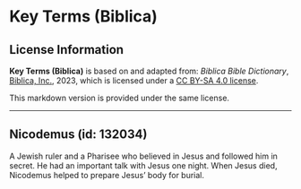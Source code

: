 # Key Terms (Biblica)

## License Information

**Key Terms (Biblica)** is based on and adapted from: _Biblica Bible Dictionary_, [Biblica, Inc.](https://www.biblica.com/), 2023, which is licensed under a [CC BY-SA 4.0 license](https://creativecommons.org/licenses/by-sa/4.0/legalcode.en).

This markdown version is provided under the same license.



--------------------------------

## Nicodemus (id: 132034)

A Jewish ruler and a Pharisee who believed in Jesus and followed him in secret. He had an important talk with Jesus one night. When Jesus died, Nicodemus helped to prepare Jesus’ body for burial.


